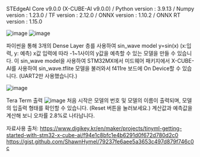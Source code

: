 STEdgeAI Core v9.0.0 (X-CUBE-AI v9.0.0) / Python version : 3.9.13 / Numpy version : 1.23.0 / TF version : 2.12.0 / ONNX version : 1.10.2 / ONNX RT version : 1.15.0

![image](https://github.com/user-attachments/assets/fbb78414-2fef-4118-ba61-dfec28a1d03c)
![image](https://github.com/user-attachments/assets/146f80df-4a3b-4a93-9427-03e20b37c1a0)

파이썬을 통해 3개의 Dense Layer 층를 사용하여 sin_wave model
y=sin(x) (x:입력, y: 예측)
x값 입력에 따라 -1~1사이의 y값을 예측할 수 있는 모델을 만들 수 있습니다.
이 sin_wave model을 사용하여 STM32MX에서 미드웨어 패키지에서 
X-CUBE-AI를 사용하여 sin_wave.tflite 모델을 불러와서 
f411re 보드에 On Device할 수 있습니다. (UART2만 사용했습니다.)

![image](https://github.com/user-attachments/assets/16bbdcf0-3b95-46ab-8201-f115b48989ad)

Tera Term 출력
![image](https://github.com/user-attachments/assets/54b6ef14-4aa1-459e-9045-23626f9ab24b)
처음 시작은 모델의 번호 및 모델의 이름이 출력되며, 모델의 입출력 형태를 확인할 수 있습니다. (Reset 버튼을 눌러보세요.)
계산값과 예측값을 계산해 보니 오차률 2.8%로 나타납니다.

자료사용 출처:
https://www.digikey.kr/en/maker/projects/tinyml-getting-started-with-stm32-x-cube-ai/f94e1c8bfc1e4b6291d0f672d780d2c0
https://gist.github.com/ShawnHymel/79237fe6aee5a3653c497d879f746c0c
